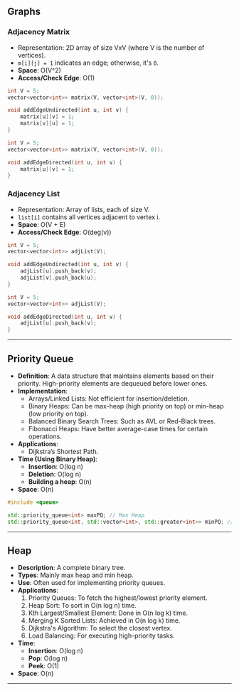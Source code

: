 ## Graphs

### Adjacency Matrix

- Representation: 2D array of size VxV (where V is the number of vertices).
- `m[i][j] = 1` indicates an edge; otherwise, it's `0`.
- **Space**: O(V^2)
- **Access/Check Edge**: O(1)

```cpp
int V = 5;
vector<vector<int>> matrix(V, vector<int>(V, 0));

void addEdgeUndirected(int u, int v) {
    matrix[u][v] = 1;
    matrix[v][u] = 1;
}

int V = 5;
vector<vector<int>> matrix(V, vector<int>(V, 0));

void addEdgeDirected(int u, int v) {
    matrix[u][v] = 1;
}
```

### Adjacency List

- Representation: Array of lists, each of size V.
- `list[i]` contains all vertices adjacent to vertex i.
- **Space**: O(V + E)
- **Access/Check Edge**: O(deg(v))

```cpp
int V = 5;
vector<vector<int>> adjList(V);

void addEdgeUndirected(int u, int v) {
    adjList[u].push_back(v);
    adjList[v].push_back(u);
}

int V = 5;
vector<vector<int>> adjList(V);

void addEdgeDirected(int u, int v) {
    adjList[u].push_back(v);
}
```

---

## Priority Queue

- **Definition**: A data structure that maintains elements based on their priority. High-priority elements are dequeued before lower ones.
- **Implementation**:
  - Arrays/Linked Lists: Not efficient for insertion/deletion.
  - Binary Heaps: Can be max-heap (high priority on top) or min-heap (low priority on top).
  - Balanced Binary Search Trees: Such as AVL or Red-Black trees.
  - Fibonacci Heaps: Have better average-case times for certain operations.
- **Applications**:
  - Dijkstra’s Shortest Path.
- **Time (Using Binary Heap)**:
  - **Insertion**: O(log n)
  - **Deletion**: O(log n)
  - **Building a heap**: O(n)
- **Space**: O(n)

```cpp
#include <queue>

std::priority_queue<int> maxPQ; // Max Heap
std::priority_queue<int, std::vector<int>, std::greater<int>> minPQ; // Min Heap
```

---

## Heap

- **Description**: A complete binary tree.
- **Types**: Mainly max heap and min heap.
- **Use**: Often used for implementing priority queues.
- **Applications**:
  1. Priority Queues: To fetch the highest/lowest priority element.
  2. Heap Sort: To sort in O(n log n) time.
  3. Kth Largest/Smallest Element: Done in O(n log k) time.
  4. Merging K Sorted Lists: Achieved in O(n log k) time.
  5. Dijkstra's Algorithm: To select the closest vertex.
  6. Load Balancing: For executing high-priority tasks.
- **Time**:
  - **Insertion**: O(log n)
  - **Pop**: O(log n)
  - **Peek**: O(1)
- **Space**: O(n)

---
